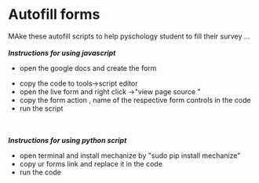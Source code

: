 # Autofill forms
MAke these autofill scripts to help pyschology student to fill their survey ...<br><br>
<b><i>Instructions for using javascript</i></b>
<br><ul><li>open the google docs and create the form</li>
<li>copy the code to tools->script editor</li>
<li>open the live form and right click ->"view page source "</li>
<li>copy the form action , name of the respective form controls in the code</li>
<li>run the script</li></ul>
<br><br>
<b><i>Instructions for using python script</i></b>
<br><ul><li>open terminal and install mechanize by "sudo pip install mechanize"</li>
<li>copy ur forms link and replace it in the code</li>
<li>run the code</li>
